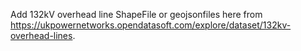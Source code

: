 Add 132kV overhead line ShapeFile or geojsonfiles here from https://ukpowernetworks.opendatasoft.com/explore/dataset/132kv-overhead-lines.